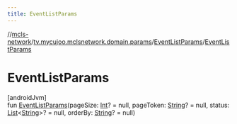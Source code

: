 ```yaml
---
title: EventListParams
---
```

//[mcls-network](../../../index.html)/[tv.mycujoo.mclsnetwork.domain.params](../index.html)/[EventListParams](index.html)/[EventListParams](-event-list-params.html)



# EventListParams



[androidJvm]\
fun [EventListParams](-event-list-params.html)(pageSize: [Int](https://kotlinlang.org/api/latest/jvm/stdlib/kotlin/-int/index.html)? = null, pageToken: [String](https://kotlinlang.org/api/latest/jvm/stdlib/kotlin/-string/index.html)? = null, status: [List](https://kotlinlang.org/api/latest/jvm/stdlib/kotlin.collections/-list/index.html)&lt;[String](https://kotlinlang.org/api/latest/jvm/stdlib/kotlin/-string/index.html)&gt;? = null, orderBy: [String](https://kotlinlang.org/api/latest/jvm/stdlib/kotlin/-string/index.html)? = null)




